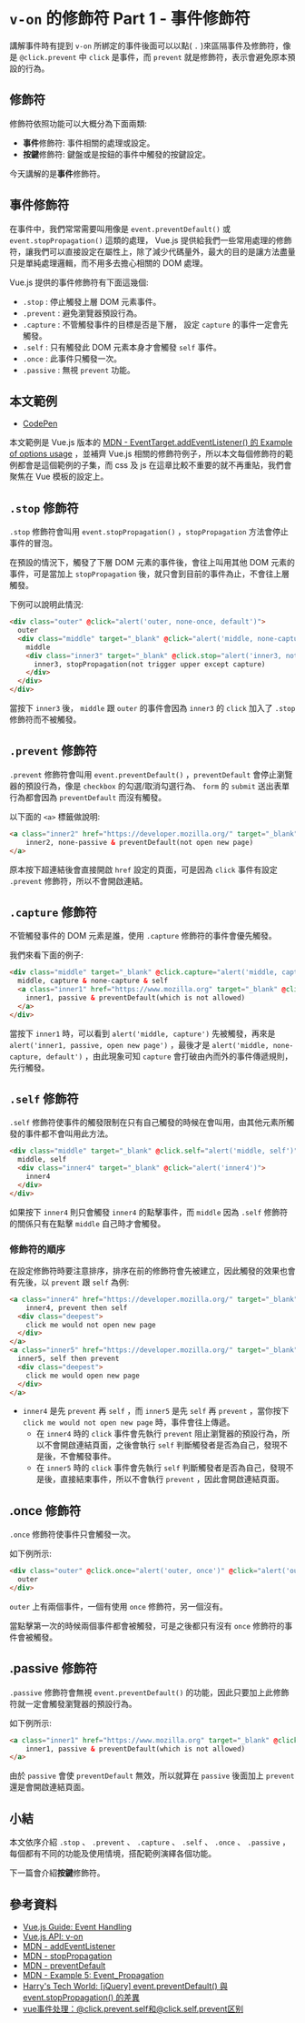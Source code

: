 # `v-on` 的修飾符 Part 1 - 事件修飾符

講解事件時有提到 `v-on` 所綁定的事件後面可以以點( `.` )來區隔事件及修飾符，像是 `@click.prevent` 中 `click` 是事件，而 `prevent` 就是修飾符，表示會避免原本預設的行為。

## 修飾符

修飾符依照功能可以大概分為下面兩類:

* **事件**修飾符: 事件相關的處理或設定。
* **按鍵**修飾符: 鍵盤或是按鈕的事件中觸發的按鍵設定。

今天講解的是**事件**修飾符。

## 事件修飾符

在事件中，我們常常需要叫用像是 `event.preventDefault()` 或 `event.stopPropagation()` 這類的處理， Vue.js 提供給我們一些常用處理的修飾符，讓我們可以直接設定在屬性上，除了減少代碼量外，最大的目的是讓方法盡量只是單純處理邏輯，而不用多去擔心相關的 DOM 處理。

Vue.js 提供的事件修飾符有下面這幾個:

* `.stop` : 停止觸發上層 DOM 元素事件。
* `.prevent` : 避免瀏覽器預設行為。
* `.capture` : 不管觸發事件的目標是否是下層， 設定 `capture` 的事件一定會先觸發。
* `.self` : 只有觸發此 DOM 元素本身才會觸發 `self` 事件。
* `.once` : 此事件只觸發一次。
* `.passive` : 無視 `prevent` 功能。

## 本文範例

* [CodePen](https://codepen.io/peterhpchen/pen/NOZEML)

本文範例是 Vue.js 版本的 [MDN - EventTarget.addEventListener() 的 Example of options usage](https://developer.mozilla.org/en-US/docs/Web/API/EventTarget/addEventListener#Example_of_options_usage) ，並補齊 Vue.js 相關的修飾符例子，所以本文每個修飾符的範例都會是這個範例的子集，而 css 及 js 在這章比較不重要的就不再重貼，我們會聚焦在 Vue 模板的設定上。

## `.stop` 修飾符

`.stop` 修飾符會叫用 `event.stopPropagation()` ，`stopPropagation` 方法會停止事件的冒泡。

在預設的情況下，觸發了下層 DOM 元素的事件後，會往上叫用其他 DOM 元素的事件，可是當加上 `stopPropagation` 後，就只會到目前的事件為止，不會往上層觸發。

下例可以說明此情況:

```html
<div class="outer" @click="alert('outer, none-once, default')">
  outer
  <div class="middle" target="_blank" @click="alert('middle, none-capture, default')">
    middle
    <div class="inner3" target="_blank" @click.stop="alert('inner3, not trigger upper except capture')">
      inner3, stopPropagation(not trigger upper except capture)
    </div>
  </div>
</div>
```

當按下 `inner3` 後， `middle` 跟 `outer` 的事件會因為 `inner3` 的 `click` 加入了 `.stop` 修飾符而不被觸發。

## `.prevent` 修飾符

`.prevent` 修飾符會叫用 `event.preventDefault()` ，`preventDefault` 會停止瀏覽器的預設行為，像是 `checkbox` 的勾選/取消勾選行為、 `form` 的 `submit` 送出表單行為都會因為 `preventDefault` 而沒有觸發。

以下面的 `<a>` 標籤做說明:

```html
<a class="inner2" href="https://developer.mozilla.org/" target="_blank" @click.prevent="alert('inner2, none-passive, default, not open new page')">
    inner2, none-passive & preventDefault(not open new page)
</a>
```

原本按下超連結後會直接開啟 `href` 設定的頁面，可是因為 `click` 事件有設定 `.prevent` 修飾符，所以不會開啟連結。

## `.capture` 修飾符

不管觸發事件的 DOM 元素是誰，使用 `.capture` 修飾符的事件會優先觸發。

我們來看下面的例子:

```html
<div class="middle" target="_blank" @click.capture="alert('middle, capture')" @click="alert('middle, none-capture, default')">
  middle, capture & none-capture & self
  <a class="inner1" href="https://www.mozilla.org" target="_blank" @click="alert('inner1, passive, open new page')">
    inner1, passive & preventDefault(which is not allowed)
  </a>
</div>
```

當按下 `inner1` 時，可以看到 `alert('middle, capture')` 先被觸發，再來是 `alert('inner1, passive, open new page')` ，最後才是 `alert('middle, none-capture, default')` ，由此現象可知 `capture` 會打破由內而外的事件傳遞規則，先行觸發。

## `.self` 修飾符

`.self` 修飾符使事件的觸發限制在只有自己觸發的時候在會叫用，由其他元素所觸發的事件都不會叫用此方法。

```html
<div class="middle" target="_blank" @click.self="alert('middle, self')">
  middle, self
  <div class="inner4" target="_blank" @click="alert('inner4')">
    inner4
  </div>
</div>
```

如果按下 `inner4` 則只會觸發 `inner4` 的點擊事件，而 `middle` 因為 `.self` 修飾符的關係只有在點擊 `middle` 自己時才會觸發。

### 修飾符的順序

在設定修飾符時要注意排序，排序在前的修飾符會先被建立，因此觸發的效果也會有先後，以 `prevent` 跟 `self` 為例:

```html
<a class="inner4" href="https://developer.mozilla.org/" target="_blank" @click.prevent.self="alert('inner4, prevent then self, not open new page')">        
    inner4, prevent then self
  <div class="deepest">
    click me would not open new page 
  </div>
</a>
<a class="inner5" href="https://developer.mozilla.org/" target="_blank" @click.self.prevent="alert('inner5, self then prevent, not open new page')">
  inner5, self then prevent
  <div class="deepest">
    click me would open new page 
  </div>
</a>
```

* `inner4` 是先 `prevent` 再 `self` ，而 `inner5` 是先 `self` 再 `prevent` ，當你按下 `click me would not open new page` 時，事件會往上傳遞。
  * 在 `inner4` 時的 `click` 事件會先執行 `prevent` 阻止瀏覽器的預設行為，所以不會開啟連結頁面，之後會執行 `self` 判斷觸發者是否為自己，發現不是後，不會觸發事件。
  * 在 `inner5` 時的 `click` 事件會先執行 `self` 判斷觸發者是否為自己，發現不是後，直接結束事件，所以不會執行 `prevent` ，因此會開啟連結頁面。

## .once 修飾符

`.once` 修飾符使事件只會觸發一次。

如下例所示:

```html
<div class="outer" @click.once="alert('outer, once')" @click="alert('outer, none-once, default')">
  outer
</div>
```

`outer` 上有兩個事件，一個有使用 `once` 修飾符，另一個沒有。

當點擊第一次的時候兩個事件都會被觸發，可是之後都只有沒有 `once` 修飾符的事件會被觸發。

## .passive 修飾符

`.passive` 修飾符會無視 `event.preventDefault()` 的功能，因此只要加上此修飾符就一定會觸發瀏覽器的預設行為。

如下例所示:

```html
<a class="inner1" href="https://www.mozilla.org" target="_blank" @click.passive.prevent="alert('inner1, passive, open new page')">
    inner1, passive & preventDefault(which is not allowed)
</a>
```

由於 `passive` 會使 `preventDefault` 無效，所以就算在 `passive` 後面加上 `prevent` 還是會開啟連結頁面。

## 小結

本文依序介紹 `.stop` 、 `.prevent` 、 `.capture` 、 `.self` 、 `.once` 、 `.passive` ，每個都有不同的功能及使用情境，搭配範例演繹各個功能。

下一篇會介紹**按鍵**修飾符。

## 參考資料

* [Vue.js Guide: Event Handling](https://vuejs.org/v2/guide/events.html)
* [Vue.js API: v-on](https://vuejs.org/v2/api/#v-on)
* [MDN - addEventListener](https://developer.mozilla.org/en-US/docs/Web/API/EventTarget/addEventListener#Example_of_options_usage)
* [MDN - stopPropagation](https://developer.mozilla.org/en-US/docs/Web/API/Event/stopPropagation)
* [MDN - preventDefault](https://developer.mozilla.org/en-US/docs/Web/API/Event/preventDefault)
* [MDN - Example 5: Event_Propagation](https://developer.mozilla.org/en-US/docs/Web/API/Document_Object_Model/Examples#Example_5:_Event_Propagation)
* [Harry's Tech World: [jQuery] event.preventDefault() 與 event.stopPropagation() 的差異](https://dotblogs.com.tw/harry/2016/09/10/131956)
* [vue事件处理：@click.prevent.self和@click.self.prevent区别](https://www.oschina.net/question/1785591_2273843)
